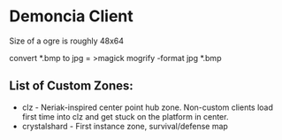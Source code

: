 # Demoncia Client

Size of a ogre is roughly 48x64


convert  *.bmp to jpg = >magick mogrify -format jpg *.bmp



## List of Custom Zones:
- clz - Neriak-inspired center point hub zone. Non-custom clients load first time into clz and get stuck on the platform in center.
- crystalshard - First instance zone, survival/defense map
